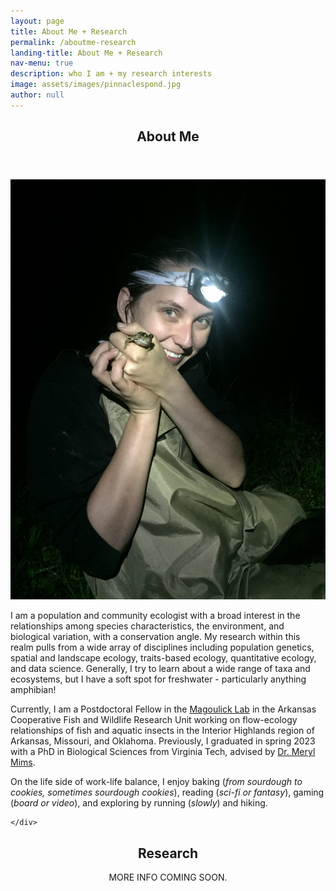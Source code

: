 ```yaml
---
layout: page
title: About Me + Research
permalink: /aboutme-research
landing-title: About Me + Research
nav-menu: true
description: who I am + my research interests
image: assets/images/pinnaclespond.jpg
author: null
---
```


<div id="main" class="alt">
<!-- One -->
<section id="aboutmeHeader">
	<div class="inner">
		<header class="major">
			<h2 id="aboutmeHeader">About Me</h2>
		</header>

<img src="assets/images/ChloeMoore_StreamTeam.JPG" alt="profile photo of me smiling and holding a frog" class="profile-photo">
			
<p>I am a population and community ecologist with a broad interest in the relationships among species characteristics, the environment, and biological variation, with a conservation angle. My research within this realm pulls from a wide array of disciplines including population genetics, spatial and landscape ecology, traits-based ecology, quantitative ecology, and data science. Generally, I try to learn about a wide range of taxa and ecosystems, but I have a soft spot for freshwater - particularly anything amphibian!</p>

<p>Currently, I am a Postdoctoral Fellow in the <a href="https://danmag.wixsite.com/business-services">Magoulick Lab</a> in the Arkansas Cooperative Fish and Wildlife Research Unit working on flow-ecology relationships of fish and aquatic insects in the Interior Highlands region of Arkansas, Missouri, and Oklahoma. Previously, I graduated in spring 2023 with a PhD in Biological Sciences from Virginia Tech, advised by <a href="https://www.mimslab.org/">Dr. Meryl Mims</a>.</p>

<p>On the life side of work-life balance, I enjoy baking (<i>from sourdough to cookies, sometimes sourdough cookies</i>), reading (<i>sci-fi or fantasy</i>), gaming (<i>board or video</i>), and exploring by running (<i>slowly</i>) and hiking.</p>

	</div>
</section>
<!--<hr class="major" />-->

<!--RESEARCH-->
<section id="researchinfo">
	<div class="inner">
		<header class="major">
			<h2 id="researchinfo">Research</h2>
			<p>MORE INFO COMING SOON.</p>


